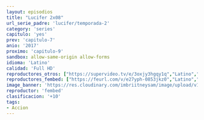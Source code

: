 ```yaml
---
layout: episodios
title: "Lucifer 2x08"
url_serie_padre: 'lucifer/temporada-2'
category: 'series'
capitulo: 'yes'
prev: 'capitulo-7'
anio: '2017'
proximo: 'capitulo-9'
sandbox: allow-same-origin allow-forms
idioma: 'Latino'
calidad: 'Full HD'
reproductores_otros: ["https://supervideo.tv/e/3oxjy3hgqy1q","Latino","https://movcloud.net/embed/qf-zoP3Ib6Pi","Latino"]
reproductores_fembed: ["https://feurl.com/v/e27yph-0853jkz0","Latino","https://feurl.com/v/809epdgw7oj","Latino","https://feurl.com/v/8godedm3dp9","Latino"]
image_banner: 'https://res.cloudinary.com/imbriitneysam/image/upload/v1546476989/punisher-banner-min.jpg'
reproductor: 'fembed'
clasificacion: '+10'
tags:
- Accion
---
```












